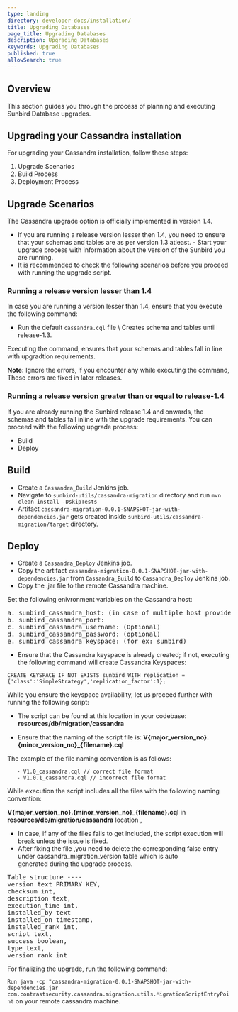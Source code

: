 ```yaml
---
type: landing
directory: developer-docs/installation/
title: Upgrading Databases
page_title: Upgrading Databases
description: Upgrading Databases
keywords: Upgrading Databases
published: true
allowSearch: true
---
```

## Overview

This section guides you through the process of planning and executing Sunbird Database upgrades. 

## Upgrading your Cassandra installation

For upgrading your Cassandra installation, follow these steps:

1. Upgrade Scenarios
2. Build Process
3. Deployment Process

## Upgrade Scenarios

The Cassandra upgrade option is officially implemented in version 1.4.
- If you are running a release version lesser then 1.4, you need to ensure that your schemas and tables are as per version 1.3 atleast. - Start your upgrade process with information about the version of the Sunbird you are running.
- It is recommended to check the following scenarios before you proceed with running the upgrade script.  

### Running a release version lesser than 1.4

In case you are running a version lesser than 1.4, ensure that you execute the following command:

- Run the default `cassandra.cql` file  \\ Creates schema and tables until release-1.3. 

Executing the command, ensures that your schemas and tables fall in line with upgradtion requirements.

**Note:** Ignore the errors, if you encounter any while executing the command, These errors are fixed in later releases.

### Running a release version greater than or equal to release-1.4

If you are already running the Sunbird release 1.4 and onwards, the schemas and tables fall inline with the upgrade requirements. You can proceed with the following upgrade process:

- Build 
- Deploy 

## Build

- Create a `Cassandra_Build` Jenkins job.
- Navigate to `sunbird-utils/cassandra-migration` directory and run `mvn clean install -DskipTests`
- Artifact `cassandra-migration-0.0.1-SNAPSHOT-jar-with-dependencies.jar` gets created inside `sunbird-utils/cassandra-migration/target`   directory.

## Deploy

- Create a `Cassandra_Deploy` Jenkins job.
- Copy the artifact `cassandra-migration-0.0.1-SNAPSHOT-jar-with-dependencies.jar` from `Cassandra_Build` to `Cassandra_Deploy`
Jenkins job.
- Copy the .jar file to the remote Cassandra machine.

Set the following enivronment variables on the Cassandra host:

<pre>
a. sunbird_cassandra_host: (in case of multiple host provide the value comma separated) 
b. sunbird_cassandra_port: 
c. sunbird_cassandra_username: (Optional) 
d. sunbird_cassandra_password: (optional) 
e. sunbird_cassandra_keyspace: (for ex: sunbird)
</pre>

- Ensure that the Cassandra keyspace is already created; if not, executing the following command will create Cassandra Keyspaces:

``CREATE KEYSPACE IF NOT EXISTS sunbird WITH replication = {'class':'SimpleStrategy','replication_factor':1};``

While you ensure the keyspace availability, let us proceed further with running the following script:

- The script can be found at this location in your codebase: **resources/db/migration/cassandra**

- Ensure that the naming of the script file is: **V{major_version_no}.{minor_version_no}_{filename}.cql** 

The example of the file naming convention is as follows:
   
       - V1.0_cassandra.cql // correct file format
       - V1.0.1_cassandra.cql // incorrect file format

While execution the script includes all the files with the following naming convention:

**V{major_version_no}.{minor_version_no}_{filename}.cql** in **resources/db/migration/cassandra** location , 

- In case, if any of the files fails to get included, the script execution will break unless the issue is fixed.
- After fixing the file ,you need to delete the corresponding false entry under cassandra_migration_version table which is auto  
  generated during the upgrade process.
   
<pre>
Table structure ----
version text PRIMARY KEY,
checksum int,
description text,
execution_time int,
installed_by text
installed_on timestamp,
installed_rank int,
script text,
success boolean,
type text,
version_rank int
</pre>

For finalizing the upgrade, run the following command:

`Run java -cp "cassandra-migration-0.0.1-SNAPSHOT-jar-with-dependencies.jar com.contrastsecurity.cassandra.migration.utils.MigrationScriptEntryPoint` on your remote cassandra machine.
